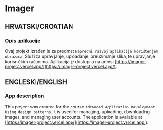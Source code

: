 # Imager


## HRVATSKI/CROATIAN

### Opis aplikacije
Ovaj projekt izrađen je za predmet `Napredni razvoj aplikacija korištenjem obrazaca`. Služi za upravljanje, uploadanje, preuzimanje slika, te upravljanje korisničkim računima. Aplikacija je dostupna na adresi [https://imager-project.vercel.app/](https://imager-project.vercel.app/).


## ENGLESKI/ENGLISH

### App description
This project was created for the course `Advanced Application Development Using design patterns`. It is used for managing, uploading, downloading images, and managing user accounts. The application is available at [https://imager-project.vercel.app/](https://imager-project.vercel.app/).

